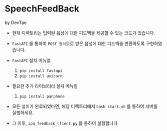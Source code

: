 # SpeechFeedBack

by DevTae

- 현재 디렉토리는 입력된 음성에 대한 피드백을 제공할 수 있는 코드가 있습니다.

- `FastAPI` 를 통하여 `POST 형식`으로 받은 음성에 대한 피드백을 반환하도록 구현하였습니다.


- `FastAPI` 설치 메뉴얼
  1. `pip install fastapi`
  2. `pip install uvicorn`

- 필요한 추가 라이브러리 설치 메뉴얼
  1. `pip install panphone`


- 모든 설치가 완료되었다면, 해당 디렉토리에서 `bash start.sh` 를 통하여 서버를 실행하세요.
- 그 이후, `ipa_feedback_client.py` 를 통하여 실행합니다.

